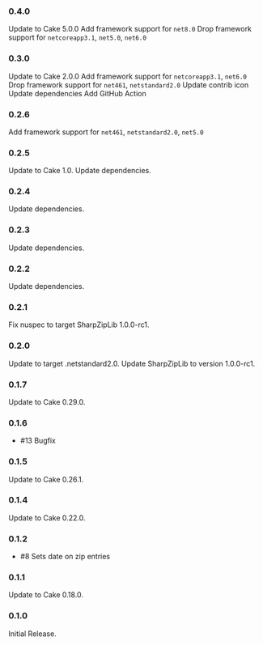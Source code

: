 ### 0.4.0
Update to Cake 5.0.0
Add framework support for `net8.0`
Drop framework support for `netcoreapp3.1`, `net5.0`, `net6.0`

### 0.3.0
Update to Cake 2.0.0
Add framework support for `netcoreapp3.1`, `net6.0`
Drop framework support for `net461`, `netstandard2.0`
Update contrib icon
Update dependencies
Add GitHub Action

### 0.2.6
Add framework support for `net461`, `netstandard2.0`, `net5.0`

### 0.2.5
Update to Cake 1.0.
Update dependencies.

### 0.2.4
Update dependencies.

### 0.2.3
Update dependencies.

### 0.2.2
Update dependencies.

### 0.2.1
Fix nuspec to target SharpZipLib 1.0.0-rc1.

### 0.2.0
Update to target .netstandard2.0.
Update SharpZipLib to version 1.0.0-rc1.

### 0.1.7
Update to Cake 0.29.0.

### 0.1.6
* #13 Bugfix

### 0.1.5
Update to Cake 0.26.1.

### 0.1.4
Update to Cake 0.22.0.

### 0.1.2
* #8 Sets date on zip entries

### 0.1.1
Update to Cake 0.18.0.

### 0.1.0
Initial Release.